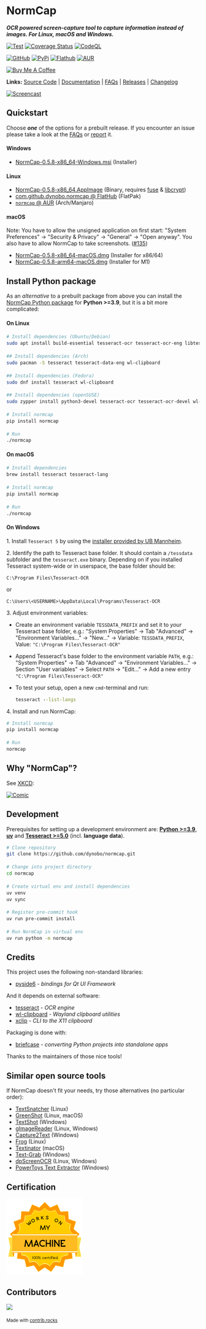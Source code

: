 <!-- markdownlint-disable MD013 MD026 MD033 -->

# NormCap

**_OCR powered screen-capture tool to capture information instead of images. For Linux,
macOS and Windows._**

[![Test](https://img.shields.io/github/actions/workflow/status/dynobo/normcap/cicd.yaml?label=CI/CD&branch=main)](https://github.com/dynobo/normcap/actions/workflows/cicd.yaml)
[![Coverage Status](https://img.shields.io/coverallsCoverage/github/dynobo/normcap?label=Coverage&branch=main)](https://coveralls.io/github/dynobo/normcap)
[![CodeQL](https://img.shields.io/github/actions/workflow/status/dynobo/normcap/cicd.yaml?label=CodeQL&branch=main)](https://github.com/dynobo/normcap/security/code-scanning/tools/CodeQL/status/)

[![GitHub](https://img.shields.io/github/downloads/dynobo/normcap/total?label=Github%20downloads&color=blue)](https://hanadigital.github.io/grev/?user=dynobo&repo=normcap)
[![PyPi](https://img.shields.io/pypi/dm/normcap?label=PyPi%20downloads&color=blue)](https://pypi.org/project/normcap)
[![Flathub](https://img.shields.io/flathub/downloads/com.github.dynobo.normcap?label=Flathub%20downloads&color=blue)](https://flathub.org/apps/details/com.github.dynobo.normcap)
[![AUR](https://img.shields.io/aur/votes/normcap?label=AUR%20votes&color=blue)](https://aur.archlinux.org/packages/normcap)

<a href="https://www.buymeacoffee.com/dynobo" target="_blank"><img src="https://cdn.buymeacoffee.com/buttons/v2/default-yellow.png" alt="Buy Me A Coffee" style="height: 40px !important;" ></a>

**Links:** [Source Code](https://github.com/dynobo/normcap) |
[Documentation](https://dynobo.github.io/normcap/) |
[FAQs](https://dynobo.github.io/normcap/#faqs) |
[Releases](https://github.com/dynobo/normcap/releases) |
[Changelog](https://github.com/dynobo/normcap/blob/main/CHANGELOG)

[![Screencast](https://user-images.githubusercontent.com/11071876/189767585-8bc45c18-8392-411d-84dc-cef1cb5dbc47.gif)](https://raw.githubusercontent.com/dynobo/normcap/main/assets/normcap.gif)

## Quickstart

Choose **_one_** of the options for a prebuilt release. If you encounter an issue please
take a look at the [FAQs](https://dynobo.github.io/normcap/#faqs) or
[report](https://github.com/dynobo/normcap/issues) it.

#### Windows

- [NormCap-0.5.8-x86_64-Windows.msi](https://github.com/dynobo/normcap/releases/download/v0.5.8/NormCap-0.5.8-x86_64-Windows.msi)
  (Installer)

#### Linux
- [NormCap-0.5.8-x86_64.AppImage](https://github.com/dynobo/normcap/releases/download/v0.5.8/NormCap-0.5.8-x86_64.AppImage)
  (Binary, requires [fuse](https://dynobo.github.io/normcap/faqs/#linux-appimage-error-appimages-require-fuse-to-run) & [libcrypt](https://dynobo.github.io/normcap/faqs/#linux-appimage-error-while-loading-shared-libraries-libcryptso1))
- [com.github.dynobo.normcap @ FlatHub](https://flathub.org/apps/details/com.github.dynobo.normcap)
  (FlatPak)
- [`normcap` @ AUR](https://aur.archlinux.org/packages/normcap) (Arch/Manjaro)

#### macOS

Note: You have to allow the unsigned application on first start: "System Preferences" →
"Security & Privacy" → "General" → "Open anyway". You also have to allow NormCap to take
screenshots. ([#135](https://github.com/dynobo/normcap/issues/135))

- [NormCap-0.5.8-x86_64-macOS.dmg](https://github.com/dynobo/normcap/releases/download/v0.5.8/NormCap-0.5.8-x86_64-macOS.dmg)
  (Installer for x86/64)
- [NormCap-0.5.8-arm64-macOS.dmg](https://github.com/dynobo/normcap/releases/download/v0.5.8/NormCap-0.5.8-arm64-macOS.dmg)
  (Installer for M1)

## Install Python package

As an _alternative_ to a prebuilt package from above you can install the
[NormCap Python package](https://pypi.org/project/normcap/) for **Python >=3.9**, but it
is a bit more complicated:

#### On Linux

```sh
# Install dependencies (Ubuntu/Debian)
sudo apt install build-essential tesseract-ocr tesseract-ocr-eng libtesseract-dev libleptonica-dev wl-clipboard

## Install dependencies (Arch)
sudo pacman -S tesseract tesseract-data-eng wl-clipboard

## Install dependencies (Fedora)
sudo dnf install tesseract wl-clipboard

## Install dependencies (openSUSE)
sudo zypper install python3-devel tesseract-ocr tesseract-ocr-devel wl-clipboard

# Install normcap
pip install normcap

# Run
./normcap
```

#### On macOS

```sh
# Install dependencies
brew install tesseract tesseract-lang

# Install normcap
pip install normcap

# Run
./normcap
```

#### On Windows

1\. Install `Tesseract 5` by using the
[installer provided by UB Mannheim](https://github.com/UB-Mannheim/tesseract/wiki).

2\. Identify the path to Tesseract base folder. It should contain a `/tessdata` subfolder
and the `tesseract.exe` binary. Depending on if you installed Tesseract system-wide or
in userspace, the base folder should be:

```
C:\Program Files\Tesseract-OCR
```

or

```
C:\Users\<USERNAME>\AppData\Local\Programs\Tesseract-OCR
```

3\. Adjust environment variables:

- Create an environment variable `TESSDATA_PREFIX` and set it to _your_ Tesseract base
  folder, e.g.: "System Properties" → Tab "Advanced" → "Environment Variables..." →
  "New..." → Variable: `TESSDATA_PREFIX`, Value: `"C:\Program Files\Tesseract-OCR"`

- Append Tesseract's base folder to the environment variable `PATH`, e.g.: "System
  Properties" → Tab "Advanced" → "Environment Variables..." → Section "User variables"
  → Select `PATH` → "Edit..." → Add a new entry `"C:\Program Files\Tesseract-OCR"`

- To test your setup, open a new `cmd`-terminal and run:

    ```cmd
    tesseract --list-langs
    ```

4\. Install and run NormCap:

```bash
# Install normcap
pip install normcap

# Run
normcap
```

## Why "NormCap"?

See [XKCD](https://xkcd.com):

[![Comic](https://imgs.xkcd.com/comics/norm_normal_file_format.png)](https://xkcd.com/2116/)

## Development

Prerequisites for setting up a development environment are:
[**Python >=3.9**](https://www.python.org/downloads/),
[**uv**](https://docs.astral.sh/uv/getting-started/installation/) and
[**Tesseract >=5.0**](https://tesseract-ocr.github.io/tessdoc/#5xx) (incl. **language
data**).

```sh
# Clone repository
git clone https://github.com/dynobo/normcap.git

# Change into project directory
cd normcap

# Create virtual env and install dependencies
uv venv
uv sync

# Register pre-commit hook
uv run pre-commit install

# Run NormCap in virtual env
uv run python -m normcap
```

## Credits

This project uses the following non-standard libraries:

- [pyside6](https://pypi.org/project/PySide6/) _- bindings for Qt UI Framework_

And it depends on external software:

- [tesseract](https://github.com/tesseract-ocr/tesseract) - _OCR engine_
- [wl-clipboard](https://github.com/bugaevc/wl-clipboard) - _Wayland clipboard
  utilities_
- [xclip](https://github.com/astrand/xclip) - _CLI to the X11 clipboard_

Packaging is done with:

- [briefcase](https://pypi.org/project/briefcase/) _- converting Python projects into_
  _standalone apps_

Thanks to the maintainers of those nice tools!

## Similar open source tools

If NormCap doesn't fit your needs, try those alternatives (no particular order):

- [TextSnatcher](https://github.com/RajSolai/TextSnatcher) (Linux)
- [GreenShot](https://getgreenshot.org/) (Linux, macOS)
- [TextShot](https://github.com/ianzhao05/textshot) (Windows)
- [gImageReader](https://github.com/manisandro/gImageReader) (Linux, Windows)
- [Capture2Text](https://sourceforge.net/projects/capture2text) (Windows)
- [Frog](https://github.com/TenderOwl/Frog) (Linux)
- [Textinator](https://github.com/RhetTbull/textinator) (macOS)
- [Text-Grab](https://github.com/TheJoeFin/Text-Grab) (Windows)
- [dpScreenOCR](https://danpla.github.io/dpscreenocr/) (Linux, Windows)
- [PowerToys Text Extractor](https://learn.microsoft.com/en-us/windows/powertoys/text-extractor)
  (Windows)

## Certification

![WOMM](https://raw.githubusercontent.com/dynobo/lmdiag/master/badge.png)

## Contributors

<a href="https://github.com/dynobo/normcap/graphs/contributors">
  <img src="https://contrib.rocks/image?repo=dynobo/normcap" />
</a>

<small>Made with [contrib.rocks](https://contrib.rocks)</small>
